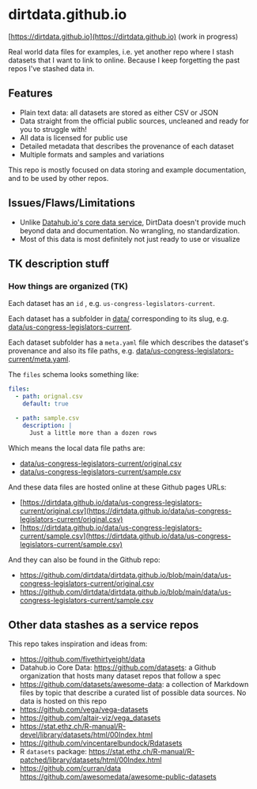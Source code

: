 # dirtdata.github.io

[https://dirtdata.github.io](https://dirtdata.github.io) (work in progress)

Real world data files for examples, i.e. yet another repo where I stash datasets that I want to link to online. Because I keep forgetting the past repos I've stashed data in.

## Features

- Plain text data: all datasets are stored as either CSV or JSON
- Data straight from the official public sources, uncleaned and ready for you to struggle with!
- All data is licensed for public use
- Detailed metadata that describes the provenance of each dataset
- Multiple formats and samples and variations

This repo is mostly focused on data storing and example documentation, and to be used by other repos.

## Issues/Flaws/Limitations

- Unlike [Datahub.io's core data service](https://datahub.io/docs/core-data), DirtData doesn't provide much beyond data and documentation. No wrangling, no standardization.
- Most of this data is most definitely not just ready to use or visualize


## TK description stuff

### How things are organized (TK)

Each dataset has an `id` , e.g. `us-congress-legislators-current`.

Each dataset has a subfolder in [data/](data/) corresponding to its slug, e.g. [data/us-congress-legislators-current](data/us-congress-legislators-current).

Each dataset subfolder has a `meta.yaml` file which describes the dataset's provenance and also its file paths, e.g. [data/us-congress-legislators-current/meta.yaml](data/us-congress-legislators-current/meta.yaml).

The `files` schema looks something like:

```yaml
files:
  - path: orignal.csv
    default: true

  - path: sample.csv
    description: |
      Just a little more than a dozen rows
```

Which means the local data file paths are:

- [data/us-congress-legislators-current/original.csv](data/us-congress-legislators-current/original.csv)
- [data/us-congress-legislators-current/sample.csv](data/us-congress-legislators-current/sample.csv)

And these data files are hosted online at these Github pages URLs:

- [https://dirtdata.github.io/data/us-congress-legislators-current/original.csv](https://dirtdata.github.io/data/us-congress-legislators-current/original.csv)
- [https://dirtdata.github.io/data/us-congress-legislators-current/sample.csv](https://dirtdata.github.io/data/us-congress-legislators-current/sample.csv)


And they can also be found in the Github repo:

- https://github.com/dirtdata/dirtdata.github.io/blob/main/data/us-congress-legislators-current/original.csv
- https://github.com/dirtdata/dirtdata.github.io/blob/main/data/us-congress-legislators-current/sample.csv



## Other data stashes as a service repos

This repo takes inspiration and ideas from:

- https://github.com/fivethirtyeight/data
- Datahub.io Core Data: https://github.com/datasets: a Github organization that hosts many dataset repos that follow a spec
- https://github.com/datasets/awesome-data: a collection of Markdown files by topic that describe a curated list of possible data sources. No data is hosted on this repo
- https://github.com/vega/vega-datasets
- https://github.com/altair-viz/vega_datasets
- https://stat.ethz.ch/R-manual/R-devel/library/datasets/html/00Index.html
- https://github.com/vincentarelbundock/Rdatasets
- R `datasets` package: https://stat.ethz.ch/R-manual/R-patched/library/datasets/html/00Index.html
- https://github.com/curran/data
https://github.com/awesomedata/awesome-public-datasets
